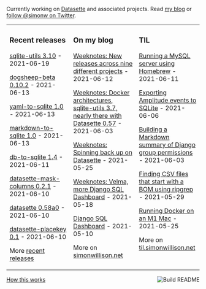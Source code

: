 Currently working on [Datasette](https://datasette.io/) and associated projects. Read [my blog](https://simonwillison.net/) or [follow @simonw on Twitter](https://twitter.com/simonw).

<table><tr><td valign="top" width="33%">

### Recent releases
<!-- recent_releases starts -->
[sqlite-utils 3.10](https://github.com/simonw/sqlite-utils/releases/tag/3.10) - 2021-06-19

[dogsheep-beta 0.10.2](https://github.com/dogsheep/dogsheep-beta/releases/tag/0.10.2) - 2021-06-13

[yaml-to-sqlite 1.0](https://github.com/simonw/yaml-to-sqlite/releases/tag/1.0) - 2021-06-13

[markdown-to-sqlite 1.0](https://github.com/simonw/markdown-to-sqlite/releases/tag/1.0) - 2021-06-13

[db-to-sqlite 1.4](https://github.com/simonw/db-to-sqlite/releases/tag/1.4) - 2021-06-11

[datasette-mask-columns 0.2.1](https://github.com/simonw/datasette-mask-columns/releases/tag/0.2.1) - 2021-06-10

[datasette 0.58a0](https://github.com/simonw/datasette/releases/tag/0.58a0) - 2021-06-10

[datasette-placekey 0.1](https://github.com/simonw/datasette-placekey/releases/tag/0.1) - 2021-06-10
<!-- recent_releases ends -->
More [recent releases](https://github.com/simonw/simonw/blob/main/releases.md)
</td><td valign="top" width="34%">

### On my blog
<!-- blog starts -->
[Weeknotes: New releases across nine different projects](http://simonwillison.net/2021/Jun/12/weeknotes/) - 2021-06-12

[Weeknotes: Docker architectures, sqlite-utils 3.7, nearly there with Datasette 0.57](http://simonwillison.net/2021/Jun/3/weeknotes/) - 2021-06-03

[Weeknotes: Spinning back up on Datasette](http://simonwillison.net/2021/May/25/weeknotes-spinning-back-up-on-datasette/) - 2021-05-25

[Weeknotes: Velma, more Django SQL Dashboard](http://simonwillison.net/2021/May/18/weeknotes-velma/) - 2021-05-18

[Django SQL Dashboard](http://simonwillison.net/2021/May/10/django-sql-dashboard/) - 2021-05-10
<!-- blog ends -->
More on [simonwillison.net](https://simonwillison.net/)
</td><td valign="top" width="33%">

### TIL
<!-- tils starts -->
[Running a MySQL server using Homebrew](https://til.simonwillison.net/homebrew/mysql-homebrew) - 2021-06-11

[Exporting Amplitude events to SQLite](https://til.simonwillison.net/amplitude/export-events-to-datasette) - 2021-06-06

[Building a Markdown summary of Django group permissions](https://til.simonwillison.net/sql/django-group-permissions-markdown) - 2021-06-03

[Finding CSV files that start with a BOM using ripgrep](https://til.simonwillison.net/bash/finding-bom-csv-files-with-ripgrep) - 2021-05-29

[Running Docker on an M1 Mac](https://til.simonwillison.net/macos/running-docker-on-remote-m1) - 2021-05-25
<!-- tils ends -->
More on [til.simonwillison.net](https://til.simonwillison.net/)
</td></tr></table>

<a href="https://github.com/simonw/simonw/actions"><img src="https://github.com/simonw/simonw/workflows/Build%20README/badge.svg" align="right" alt="Build README"></a> <a href="https://simonwillison.net/2020/Jul/10/self-updating-profile-readme/">How this works</a>
